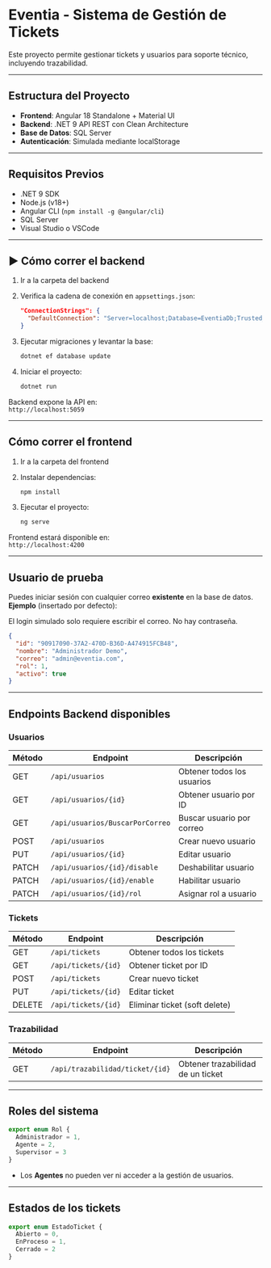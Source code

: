 #  Eventia - Sistema de Gestión de Tickets

Este proyecto permite gestionar tickets y usuarios para soporte técnico, incluyendo trazabilidad.

---

##  Estructura del Proyecto

- **Frontend**: Angular 18 Standalone + Material UI
- **Backend**: .NET 9 API REST con Clean Architecture
- **Base de Datos**: SQL Server
- **Autenticación**: Simulada mediante localStorage

---

##  Requisitos Previos

- .NET 9 SDK
- Node.js (v18+)
- Angular CLI (`npm install -g @angular/cli`)
- SQL Server
- Visual Studio o VSCode

---

## ▶ Cómo correr el backend

1. Ir a la carpeta del backend

2. Verifica la cadena de conexión en `appsettings.json`:

   ```json
   "ConnectionStrings": {
     "DefaultConnection": "Server=localhost;Database=EventiaDb;Trusted_Connection=True;TrustServerCertificate=True"
   }
   ```

3. Ejecutar migraciones y levantar la base:

   ```bash
   dotnet ef database update
   ```

4. Iniciar el proyecto:

   ```bash
   dotnet run
   ```

 Backend expone la API en:\
`http://localhost:5059`

---

##  Cómo correr el frontend

1. Ir a la carpeta del frontend

2. Instalar dependencias:

   ```bash
   npm install
   ```

3. Ejecutar el proyecto:

   ```bash
   ng serve
   ```

 Frontend estará disponible en:\
`http://localhost:4200`

---

##  Usuario de prueba

Puedes iniciar sesión con cualquier correo **existente** en la base de datos.\
**Ejemplo** (insertado por defecto):

 El login simulado solo requiere escribir el correo. No hay contraseña.

```json
{
  "id": "90917090-37A2-470D-B36D-A474915FCB48",
  "nombre": "Administrador Demo",
  "correo": "admin@eventia.com",
  "rol": 1,
  "activo": true
}
```

---

##  Endpoints Backend disponibles

###  Usuarios

| Método | Endpoint                        | Descripción                |
| ------ | ------------------------------- | -------------------------- |
| GET    | `/api/usuarios`                 | Obtener todos los usuarios |
| GET    | `/api/usuarios/{id}`            | Obtener usuario por ID     |
| GET    | `/api/usuarios/BuscarPorCorreo` | Buscar usuario por correo  |
| POST   | `/api/usuarios`                 | Crear nuevo usuario        |
| PUT    | `/api/usuarios/{id}`            | Editar usuario             |
| PATCH  | `/api/usuarios/{id}/disable`    | Deshabilitar usuario       |
| PATCH  | `/api/usuarios/{id}/enable`     | Habilitar usuario          |
| PATCH  | `/api/usuarios/{id}/rol`        | Asignar rol a usuario      |

###  Tickets

| Método | Endpoint            | Descripción                   |
| ------ | ------------------- | ----------------------------- |
| GET    | `/api/tickets`      | Obtener todos los tickets     |
| GET    | `/api/tickets/{id}` | Obtener ticket por ID         |
| POST   | `/api/tickets`      | Crear nuevo ticket            |
| PUT    | `/api/tickets/{id}` | Editar ticket                 |
| DELETE | `/api/tickets/{id}` | Eliminar ticket (soft delete) |

###  Trazabilidad

| Método | Endpoint                        | Descripción                       |
| ------ | ------------------------------- | --------------------------------- |
| GET    | `/api/trazabilidad/ticket/{id}` | Obtener trazabilidad de un ticket |

---

##  Roles del sistema

```ts
export enum Rol {
  Administrador = 1,
  Agente = 2,
  Supervisor = 3
}
```

- Los **Agentes** no pueden ver ni acceder a la gestión de usuarios.

---

##  Estados de los tickets

```ts
export enum EstadoTicket {
  Abierto = 0,
  EnProceso = 1,
  Cerrado = 2
}
```

